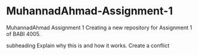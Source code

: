 # MuhannadAhmad-Assignment-1
MuhannadAhmad Assignment 1
Creating a new repository for Assignment 1 of BABI 4005.

subheading
Explain why this is and how it works. Create a conflict
